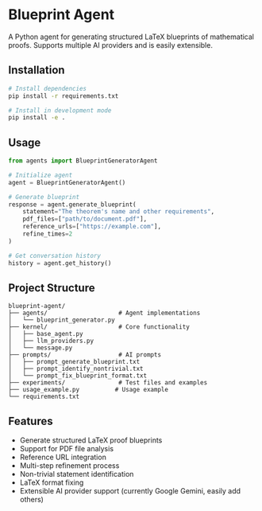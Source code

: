 # Blueprint Agent

A Python agent for generating structured LaTeX blueprints of mathematical proofs. Supports multiple AI providers and is easily extensible.

## Installation

```bash
# Install dependencies
pip install -r requirements.txt

# Install in development mode
pip install -e .
```

## Usage

```python
from agents import BlueprintGeneratorAgent

# Initialize agent
agent = BlueprintGeneratorAgent()

# Generate blueprint
response = agent.generate_blueprint(
    statement="The theorem's name and other requirements",
    pdf_files=["path/to/document.pdf"],
    reference_urls=["https://example.com"],
    refine_times=2
)

# Get conversation history
history = agent.get_history()
```

## Project Structure

```
blueprint-agent/
├── agents/                    # Agent implementations
│   └── blueprint_generator.py
├── kernel/                    # Core functionality
│   ├── base_agent.py
│   ├── llm_providers.py
│   └── message.py
├── prompts/                   # AI prompts
│   ├── prompt_generate_blueprint.txt
│   ├── prompt_identify_nontrivial.txt
│   └── prompt_fix_blueprint_format.txt
├── experiments/               # Test files and examples
├── usage_example.py          # Usage example
└── requirements.txt
```

## Features

- Generate structured LaTeX proof blueprints
- Support for PDF file analysis
- Reference URL integration
- Multi-step refinement process
- Non-trivial statement identification
- LaTeX format fixing
- Extensible AI provider support (currently Google Gemini, easily add others)

